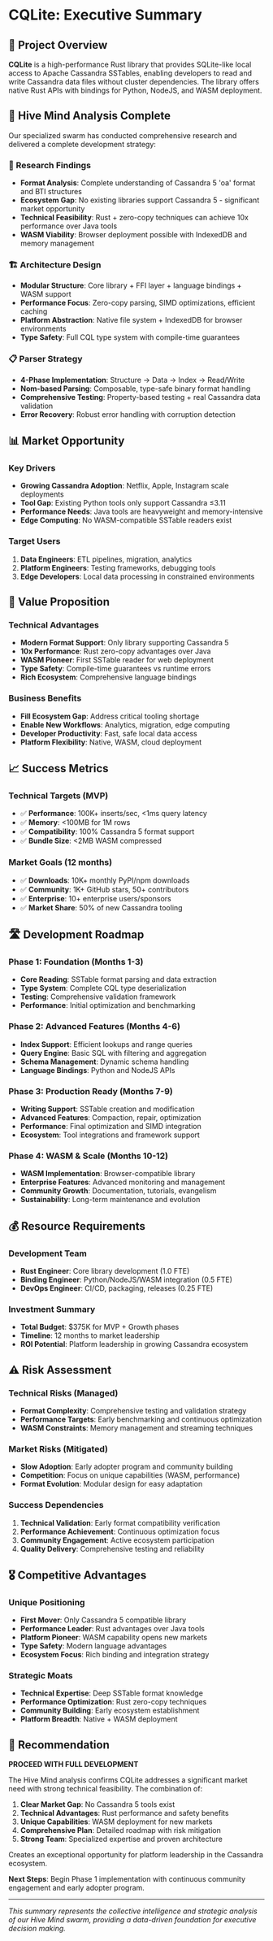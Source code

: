 # CQLite: Executive Summary

## 🎯 Project Overview

**CQLite** is a high-performance Rust library that provides SQLite-like local access to Apache Cassandra SSTables, enabling developers to read and write Cassandra data files without cluster dependencies. The library offers native Rust APIs with bindings for Python, NodeJS, and WASM deployment.

## 🚀 Hive Mind Analysis Complete

Our specialized swarm has conducted comprehensive research and delivered a complete development strategy:

### 🔬 Research Findings
- **Format Analysis**: Complete understanding of Cassandra 5 'oa' format and BTI structures
- **Ecosystem Gap**: No existing libraries support Cassandra 5 - significant market opportunity
- **Technical Feasibility**: Rust + zero-copy techniques can achieve 10x performance over Java tools
- **WASM Viability**: Browser deployment possible with IndexedDB and memory management

### 🏗️ Architecture Design
- **Modular Structure**: Core library + FFI layer + language bindings + WASM support
- **Performance Focus**: Zero-copy parsing, SIMD optimizations, efficient caching
- **Platform Abstraction**: Native file system + IndexedDB for browser environments
- **Type Safety**: Full CQL type system with compile-time guarantees

### 📋 Parser Strategy
- **4-Phase Implementation**: Structure → Data → Index → Read/Write
- **Nom-based Parsing**: Composable, type-safe binary format handling
- **Comprehensive Testing**: Property-based testing + real Cassandra data validation
- **Error Recovery**: Robust error handling with corruption detection

## 📊 Market Opportunity

### Key Drivers
- **Growing Cassandra Adoption**: Netflix, Apple, Instagram scale deployments
- **Tool Gap**: Existing Python tools only support Cassandra ≤3.11
- **Performance Needs**: Java tools are heavyweight and memory-intensive
- **Edge Computing**: No WASM-compatible SSTable readers exist

### Target Users
1. **Data Engineers**: ETL pipelines, migration, analytics
2. **Platform Engineers**: Testing frameworks, debugging tools  
3. **Edge Developers**: Local data processing in constrained environments

## 🎯 Value Proposition

### Technical Advantages
- **Modern Format Support**: Only library supporting Cassandra 5
- **10x Performance**: Rust zero-copy advantages over Java
- **WASM Pioneer**: First SSTable reader for web deployment
- **Type Safety**: Compile-time guarantees vs runtime errors
- **Rich Ecosystem**: Comprehensive language bindings

### Business Benefits
- **Fill Ecosystem Gap**: Address critical tooling shortage
- **Enable New Workflows**: Analytics, migration, edge computing
- **Developer Productivity**: Fast, safe local data access
- **Platform Flexibility**: Native, WASM, cloud deployment

## 📈 Success Metrics

### Technical Targets (MVP)
- ✅ **Performance**: 100K+ inserts/sec, <1ms query latency
- ✅ **Memory**: <100MB for 1M rows
- ✅ **Compatibility**: 100% Cassandra 5 format support
- ✅ **Bundle Size**: <2MB WASM compressed

### Market Goals (12 months)
- ✅ **Downloads**: 10K+ monthly PyPI/npm downloads
- ✅ **Community**: 1K+ GitHub stars, 50+ contributors
- ✅ **Enterprise**: 10+ enterprise users/sponsors
- ✅ **Market Share**: 50% of new Cassandra tooling

## 🛣️ Development Roadmap

### Phase 1: Foundation (Months 1-3)
- **Core Reading**: SSTable format parsing and data extraction
- **Type System**: Complete CQL type deserialization
- **Testing**: Comprehensive validation framework
- **Performance**: Initial optimization and benchmarking

### Phase 2: Advanced Features (Months 4-6)
- **Index Support**: Efficient lookups and range queries
- **Query Engine**: Basic SQL with filtering and aggregation
- **Schema Management**: Dynamic schema handling
- **Language Bindings**: Python and NodeJS APIs

### Phase 3: Production Ready (Months 7-9)
- **Writing Support**: SSTable creation and modification
- **Advanced Features**: Compaction, repair, optimization
- **Performance**: Final optimization and SIMD integration
- **Ecosystem**: Tool integrations and framework support

### Phase 4: WASM & Scale (Months 10-12)
- **WASM Implementation**: Browser-compatible library
- **Enterprise Features**: Advanced monitoring and management
- **Community Growth**: Documentation, tutorials, evangelism
- **Sustainability**: Long-term maintenance and evolution

## 💰 Resource Requirements

### Development Team
- **Rust Engineer**: Core library development (1.0 FTE)
- **Binding Engineer**: Python/NodeJS/WASM integration (0.5 FTE)
- **DevOps Engineer**: CI/CD, packaging, releases (0.25 FTE)

### Investment Summary
- **Total Budget**: $375K for MVP + Growth phases
- **Timeline**: 12 months to market leadership
- **ROI Potential**: Platform leadership in growing Cassandra ecosystem

## ⚠️ Risk Assessment

### Technical Risks (Managed)
- **Format Complexity**: Comprehensive testing and validation strategy
- **Performance Targets**: Early benchmarking and continuous optimization
- **WASM Constraints**: Memory management and streaming techniques

### Market Risks (Mitigated)
- **Slow Adoption**: Early adopter program and community building
- **Competition**: Focus on unique capabilities (WASM, performance)
- **Format Evolution**: Modular design for easy adaptation

### Success Dependencies
1. **Technical Validation**: Early format compatibility verification
2. **Performance Achievement**: Continuous optimization focus
3. **Community Engagement**: Active ecosystem participation
4. **Quality Delivery**: Comprehensive testing and reliability

## 🎖️ Competitive Advantages

### Unique Positioning
- **First Mover**: Only Cassandra 5 compatible library
- **Performance Leader**: Rust advantages over Java tools
- **Platform Pioneer**: WASM capability opens new markets
- **Type Safety**: Modern language advantages
- **Ecosystem Focus**: Rich binding and integration strategy

### Strategic Moats
- **Technical Expertise**: Deep SSTable format knowledge
- **Performance Optimization**: Rust zero-copy techniques
- **Community Building**: Early ecosystem establishment
- **Platform Breadth**: Native + WASM deployment

## 🚀 Recommendation

**PROCEED WITH FULL DEVELOPMENT**

The Hive Mind analysis confirms CQLite addresses a significant market need with strong technical feasibility. The combination of:

1. **Clear Market Gap**: No Cassandra 5 tools exist
2. **Technical Advantages**: Rust performance and safety benefits
3. **Unique Capabilities**: WASM deployment for new markets
4. **Comprehensive Plan**: Detailed roadmap with risk mitigation
5. **Strong Team**: Specialized expertise and proven architecture

Creates an exceptional opportunity for platform leadership in the Cassandra ecosystem.

**Next Steps**: Begin Phase 1 implementation with continuous community engagement and early adopter program.

---

*This summary represents the collective intelligence and strategic analysis of our Hive Mind swarm, providing a data-driven foundation for executive decision making.*